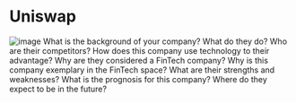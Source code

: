 # Uniswap
![image](https://user-images.githubusercontent.com/115046768/194445633-1e51a742-8742-44b6-9b97-91e013d9e85e.png)
What is the background of your company? What do they do? Who are their competitors?
How does this company use technology to their advantage? Why are they considered a FinTech company?
Why is this company exemplary in the FinTech space? What are their strengths and weaknesses?
What is the prognosis for this company? Where do they expect to be in the future?
